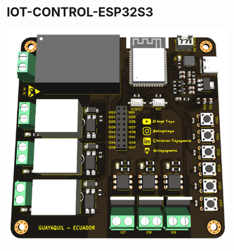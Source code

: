 # IOT-CONTROL-ESP32S3

![IMAGEN REFERENCIAL DEL CONTROL IOT ESP32](/SMART-HOME-CONTROLLER-ESP32-V2.png)

